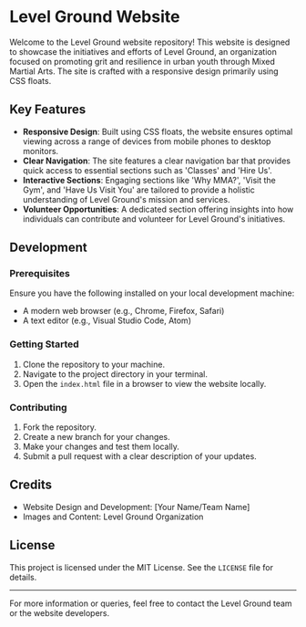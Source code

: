 # Level Ground Website

Welcome to the Level Ground website repository! This website is designed to showcase the initiatives and efforts of Level Ground, an organization focused on promoting grit and resilience in urban youth through Mixed Martial Arts. The site is crafted with a responsive design primarily using CSS floats.

## Key Features

- **Responsive Design**: Built using CSS floats, the website ensures optimal viewing across a range of devices from mobile phones to desktop monitors.
- **Clear Navigation**: The site features a clear navigation bar that provides quick access to essential sections such as 'Classes' and 'Hire Us'.
- **Interactive Sections**: Engaging sections like 'Why MMA?', 'Visit the Gym', and 'Have Us Visit You' are tailored to provide a holistic understanding of Level Ground's mission and services.
- **Volunteer Opportunities**: A dedicated section offering insights into how individuals can contribute and volunteer for Level Ground's initiatives.

## Development

### Prerequisites

Ensure you have the following installed on your local development machine:

- A modern web browser (e.g., Chrome, Firefox, Safari)
- A text editor (e.g., Visual Studio Code, Atom)

### Getting Started

1. Clone the repository to your machine.
2. Navigate to the project directory in your terminal.
3. Open the `index.html` file in a browser to view the website locally.

### Contributing

1. Fork the repository.
2. Create a new branch for your changes.
3. Make your changes and test them locally.
4. Submit a pull request with a clear description of your updates.

## Credits

- Website Design and Development: [Your Name/Team Name]
- Images and Content: Level Ground Organization

## License

This project is licensed under the MIT License. See the `LICENSE` file for details.

---

For more information or queries, feel free to contact the Level Ground team or the website developers.
